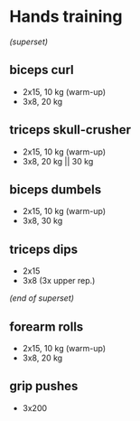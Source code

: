 # Hands training
*(superset)*
## biceps curl
- 2x15, 10 kg (warm-up)
- 3x8, 20 kg

## triceps skull-crusher
- 2x15, 10 kg (warm-up)
- 3x8, 20 kg || 30 kg

## biceps dumbels
- 2x15, 10 kg (warm-up)
- 3x8, 30 kg

## triceps dips
- 2x15
- 3x8 (3x upper rep.)

*(end of superset)*

## forearm rolls
- 2x15, 10 kg (warm-up)
- 3x8, 20 kg

## grip pushes
- 3x200
